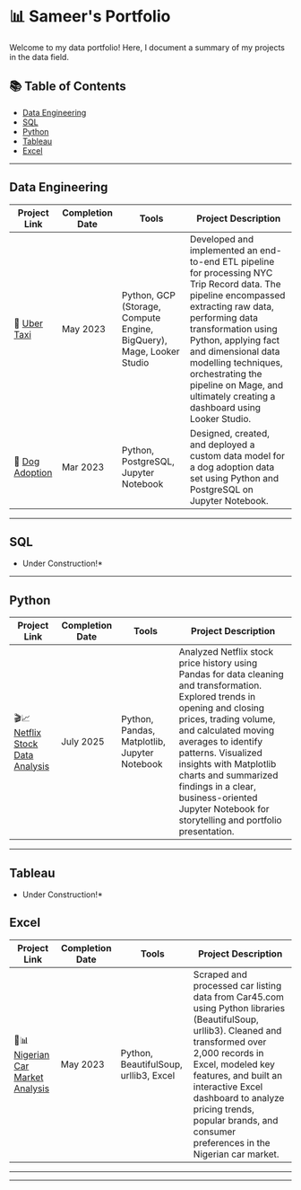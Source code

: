   # 📊 Sameer's Portfolio

Welcome to my data portfolio! Here, I document a summary of my projects in the data field.

## 📚 Table of Contents
- [Data Engineering](#data-engineering)
- [SQL](#sql)
- [Python](#python)
- [Tableau](#tableau)
- [Excel](#excel)


---

## Data Engineering

| Project Link | Completion Date | Tools | Project Description |
|--------------|-----------------|-------|---------------------|
| 🚕 [Uber Taxi](#) | May 2023 | Python, GCP (Storage, Compute Engine, BigQuery), Mage, Looker Studio | Developed and implemented an end-to-end ETL pipeline for processing NYC Trip Record data. The pipeline encompassed extracting raw data, performing data transformation using Python, applying fact and dimensional data modelling techniques, orchestrating the pipeline on Mage, and ultimately creating a dashboard using Looker Studio. |
| 🐶 [Dog Adoption](#) | Mar 2023 | Python, PostgreSQL, Jupyter Notebook | Designed, created, and deployed a custom data model for a dog adoption data set using Python and PostgreSQL on Jupyter Notebook. |

---

## SQL

* Under Construction!*

---

## Python

| Project Link | Completion Date | Tools | Project Description |
|--------------|-----------------|-------|---------------------|
| 🎬📈 [Netflix Stock Data Analysis](https://github.com/sameermahan/Netflix-Stock-Data-Analysis/blob/main/Netflix%20Stock%20Data%20Analysis.ipynb) | July 2025 | Python, Pandas, Matplotlib, Jupyter Notebook | Analyzed Netflix stock price history using Pandas for data cleaning and transformation. Explored trends in opening and closing prices, trading volume, and calculated moving averages to identify patterns. Visualized insights with Matplotlib charts and summarized findings in a clear, business-oriented Jupyter Notebook for storytelling and portfolio presentation. |

---

## Tableau

* Under Construction!*

## Excel

| Project Link | Completion Date | Tools | Project Description |
|--------------|-----------------|-------|---------------------|
| 🚗📊 [Nigerian Car Market Analysis](https://github.com/sameermahan/-Nigerian-Car-Market) | May 2023 | Python, BeautifulSoup, urllib3, Excel | Scraped and processed car listing data from Car45.com using Python libraries (BeautifulSoup, urllib3). Cleaned and transformed over 2,000 records in Excel, modeled key features, and built an interactive Excel dashboard to analyze pricing trends, popular brands, and consumer preferences in the Nigerian car market. |


---

---
